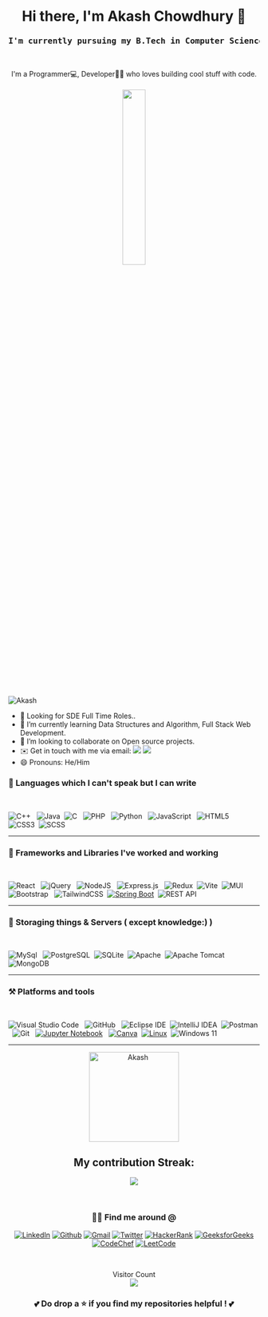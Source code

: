 <!-- Your header -->
<h1 align="center">Hi there, I'm Akash Chowdhury 👋</h1>
<h3 align="center"><pre>I'm currently pursuing my B.Tech in Computer Science & Engineering from NIT Agartala.</pre></h3> <br>

<!-- Your introduction -->
<p align="center">
   I'm a Programmer💻, Developer👨‍💻  who loves building cool stuff with code.<br> <br>
  <img src="https://github.com/Ayushparikh-code/Ayushparikh-code/blob/main/coding-freak%20(1).gif" width="30%">
</p> <br>


<!-- Visitors Badge -->
<p align=left"> <img src="https://komarev.com/ghpvc/?username=Akash-Chowdhury&label=Profile%20views&color=0e75b6&style=flat" alt="Akash" /> </p>

<!-- Your content -->
- 👀 Looking for SDE Full Time Roles..
- 🌱  I’m currently learning Data Structures and Algorithm, Full Stack Web Development.
- 👯 I’m looking to collaborate on Open source projects.
- ✉️  Get in touch with me via email: [<img src="https://img.shields.io/badge/GMAIL-informational?style=flat&logo=[Your programming language logo]&logoColor=white&color=red">](mailto:chowdhuryakash950@gmail.com)   <a href="https://www.linkedin.com/in/akash-chowdhury-224467225/"><img src="https://img.shields.io/badge/LINKIDN-informational?style=flat&logo=[Your programming language logo]&logoColor=white&color=blue"></a>
- 😄 Pronouns: He/Him

### 💪 Languages which I can't speak but I can write

<br />
<!-- Your skills -->


![C++](https://img.shields.io/badge/c++-%2300599C.svg?style=for-the-badge&logo=c%2B%2B&logoColor=white) &nbsp;
![Java](https://img.shields.io/badge/java-%23ED8B00.svg?style=for-the-badge&logo=openjdk&logoColor=white)&nbsp;
![C](https://img.shields.io/badge/c-%2300599C.svg?style=for-the-badge&logo=c&logoColor=white) &nbsp;
![PHP](https://img.shields.io/badge/php-%2300599C.svg?style=for-the-badge&logo=php&logoColor=white) &nbsp;
![Python](https://img.shields.io/badge/python-3670A0?style=for-the-badge&logo=python&logoColor=ffdd54) &nbsp;
![JavaScript](https://img.shields.io/badge/java&nbsp;Script-%23323330.svg?style=for-the-badge&logo=javascript&logoColor=%23F7DF1E) &nbsp;
![HTML5](https://img.shields.io/badge/html5-%23E34F26.svg?style=for-the-badge&logo=html5&logoColor=white) &nbsp;
![CSS3](https://img.shields.io/badge/css3-%231572B6.svg?style=for-the-badge&logo=css3&logoColor=white)&nbsp;
![SCSS](https://img.shields.io/badge/SCSS-%23CD6799.svg?style=for-the-badge&logo=SASS&logoColor=white)&nbsp;


<hr />

### 🚀 Frameworks and Libraries I've worked and working

<br/>

![React](https://img.shields.io/badge/react-%2320232a.svg?style=for-the-badge&logo=react&logoColor=%2361DAFB) &nbsp;
![jQuery](https://img.shields.io/badge/jquery-%230769AD.svg?style=for-the-badge&logo=jquery&logoColor=white) &nbsp;
![NodeJS](https://img.shields.io/badge/node.js-6DA55F?style=for-the-badge&logo=node.js&logoColor=white) &nbsp;
![Express.js](https://img.shields.io/badge/express.js-%23404d59.svg?style=for-the-badge&logo=express&logoColor=%2361DAFB) &nbsp;
![Redux](https://img.shields.io/badge/Redux-%23764ABC.svg?style=for-the-badge&logo=Redux&logoColor=white)&nbsp;
![Vite](https://img.shields.io/badge/Vite-%23007ACC.svg?style=for-the-badge&logo=Vite&logoColor=white)&nbsp;
![MUI](https://img.shields.io/badge/MUI-%23092E20.svg?style=for-the-badge&logo=MUI&logoColor=white) &nbsp;
![Bootstrap](https://img.shields.io/badge/bootstrap-%23563D7C.svg?style=for-the-badge&logo=bootstrap&logoColor=white) &nbsp;
![TailwindCSS](https://img.shields.io/badge/tailwind&nbsp;css-%2338B2AC.svg?style=for-the-badge&logo=tailwind-css&logoColor=white)&nbsp;
[![Spring Boot](https://img.shields.io/badge/Spring%20Boot-%236DB33F.svg?style=for-the-badge&logo=spring-boot&logoColor=white)](https://spring.io/projects/spring-boot)&nbsp;
![REST API](https://img.shields.io/badge/REST%20API-%23007ACC.svg?style=for-the-badge&logo=rest-api&logoColor=white)



<hr />

### 🏪 Storaging things & Servers ( except knowledge:) )

<br />

![MySql](https://img.shields.io/badge/MySql-039BE5?style=for-the-badge&logo=MySql&logoColor=white) &nbsp;
![PostgreSQL](https://img.shields.io/badge/PostgreSQL-%23336791.svg?style=for-the-badge&logo=postgresql&logoColor=white)&nbsp;
![SQLite](https://img.shields.io/badge/SQLite-%23003B57.svg?style=for-the-badge&logo=sqlite&logoColor=white)&nbsp;
![Apache](https://img.shields.io/badge/apache-%23D42029.svg?style=for-the-badge&logo=apache&logoColor=white)&nbsp;
![Apache Tomcat](https://img.shields.io/badge/apache%20tomcat-%23F8DC75.svg?style=for-the-badge&logo=apache-tomcat&logoColor=black)&nbsp;
![MongoDB](https://img.shields.io/badge/MongoDB-%234ea94b.svg?style=for-the-badge&logo=mongodb&logoColor=white) &nbsp;

<hr />

### ⚒️ Platforms and tools

<br />

![Visual Studio Code](https://img.shields.io/badge/Visual%20Studio%20Code-0078d7.svg?style=for-the-badge&logo=visual-studio-code&logoColor=white) &nbsp;
![GitHub](https://img.shields.io/badge/GitHub-%23430098.svg?style=for-the-badge&logo=GitHub&logoColor=white) &nbsp;
![Eclipse IDE](https://img.shields.io/badge/Eclipse%20IDE-%232C2255.svg?style=for-the-badge&logo=eclipse-ide&logoColor=white)&nbsp;
![IntelliJ IDEA](https://img.shields.io/badge/IntelliJ%20IDEA-%23000000.svg?style=for-the-badge&logo=intellij-idea&logoColor=white)&nbsp;
![Postman](https://img.shields.io/badge/Postman-%23FF6C37.svg?style=for-the-badge&logo=postman&logoColor=white)&nbsp;
![Git](https://img.shields.io/badge/git-%23E34F26.svg?style=for-the-badge&logo=git&logoColor=white) &nbsp;
[![Jupyter Notebook](https://img.shields.io/badge/Jupyter&nbsp;Notebook-%23E34F26.svg?style=for-the-badge&logo=jupyter&logoColor=white)](https://jupyter.org/)
 &nbsp;
 [![Canva](https://img.shields.io/badge/Canva-00C4CC?style=for-the-badge&logo=Canva&logoColor=white)](https://www.canva.com/)&nbsp;
 [![Linux](https://img.shields.io/badge/Linux-FCC624?style=for-the-badge&logo=linux&logoColor=black)](https://www.linux.org/)&nbsp;
 ![Windows 11](https://img.shields.io/badge/Windows%2011-%230079d5.svg?style=for-the-badge&logo=Windows%2011&logoColor=white)


<hr />



<!-- Your GitHub stats -->
<p align="center">
  <img align="center" src="https://github-readme-stats.vercel.app/api?username=Akash-Chowdhury&show_icons=true&include_all_commits=true&theme=radical&hide_border=true" alt="Akash" height="180rem" />
</p>

<!-- GitHub Stats -->
<h2 align="center">My contribution Streak: </h2>
<p align="center">
<img src=https://github-readme-streak-stats.herokuapp.com/?user=Akash-Chowdhury&theme=dark&hide_border=true&background=0D1117&stroke=0000%22/>
</p> 
<br />
</p>

<div align="center">
<h3> 🤝🏻 Find me around @ </h3>

[![LinkedIn](https://img.shields.io/badge/LinkedIn-black?style=flat-square&logo=Linkedin)](https://www.linkedin.com/in/akash-chowdhury-224467225/)
[![Github](https://img.shields.io/badge/GitHub-black?style=flat-square&logo=GitHub)](https://github.com/Akash-Chowdhury)
[![Gmail](https://img.shields.io/badge/Gmail-black?style=flat-square&logo=Gmail)](mailto:chowdhuryakash950@gmail.com)
[![Twitter](https://img.shields.io/badge/Twitter-black?style=flat-square&logo=Twitter)]()
[![HackerRank](https://img.shields.io/badge/Hackerrank-black?style=flat-square&logo=Hackerrank)](https://www.hackerrank.com/chowdhuryakash92)
[![GeeksforGeeks](https://img.shields.io/badge/GeeksforGeeks-black?style=flat-square&logo=GeeksforGeeks)](https://auth.geeksforgeeks.org/user/chowdhuryakash950/)
[![CodeChef](https://img.shields.io/badge/CodeChef-black?style=flat-square&logo=CodeChef)](https://www.codechef.com/users/akash2024/)
[![LeetCode](https://img.shields.io/badge/LeetCode-black?style=flat-square&logo=LeetCode)](https://leetcode.com/Akash01/)

</div>

<br/>

<p align="center"> 
  Visitor Count
  
  </br>
  <img src="https://profile-counter.glitch.me/Akash-Chowdhury/count.svg" />
</p>

### <p align="center"> 💕 Do drop a ⭐ if you find my repositories helpful ! 💕 </p>
